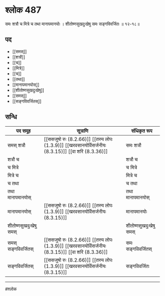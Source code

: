# श्लोक 487

समः शत्रौ च मित्रे च तथा मानापमानयोः ।
शीतोष्णसुखदुःखेषु समः सङ्गविवर्जितः ॥ १२-१८॥


## पद 

- [[समस्]]
- [[शत्रौ]]
- [[च]]
- [[मित्रे]]
- [[च]]
- [[तथा]]
- [[मानापमानयोस्]]
- [[शीतोष्णसुखदुःखेषु]]
- [[समस्]]
- [[सङ्गविवर्जितस्]]

## सन्धि

| पद समूह | सूत्राणि | संधिकृत रूप |
| ----- | ----- | ----- |
| समस् शत्रौ |  [[ससजुषो रुः (8.2.66)]] [[तस्य लोपः (1.3.9)]] [[खरवसानयोर्विसर्जनीयः (8.3.15)]] [[वा शरि (8.3.36)]] | समः शत्रौ |
| शत्रौ च |  | शत्रौ च |
| च मित्रे |  | च मित्रे |
| मित्रे च |  | मित्रे च |
| च तथा |  | च तथा |
| तथा मानापमानयोस् |  | तथा मानापमानयोस् |
| मानापमानयोस् |  [[ससजुषो रुः (8.2.66)]] [[तस्य लोपः (1.3.9)]] [[खरवसानयोर्विसर्जनीयः (8.3.15)]] | मानापमानयोः |
| शीतोष्णसुखदुःखेषु समस् |  | शीतोष्णसुखदुःखेषु समस् |
| समस् सङ्गविवर्जितस् |  [[ससजुषो रुः (8.2.66)]] [[तस्य लोपः (1.3.9)]] [[खरवसानयोर्विसर्जनीयः (8.3.15)]] [[वा शरि (8.3.36)]] | समः सङ्गविवर्जितस् |
| सङ्गविवर्जितस् |  [[ससजुषो रुः (8.2.66)]] [[तस्य लोपः (1.3.9)]] [[खरवसानयोर्विसर्जनीयः (8.3.15)]] | सङ्गविवर्जितः |


---

#श्लोक
